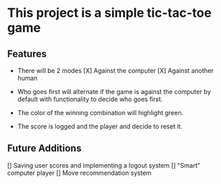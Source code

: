 # This project is a simple tic-tac-toe game

## Features

* There will be 2 modes
	[X] Against the computer
	[X] Against another human

* Who goes first will alternate if the game is against the computer by default with functionality to decide who goes first.
* The color of the winning combination will highlight green.
* The score is logged and the player and decide to reset it.

## Future Additions

[] Saving user scores and implementing a logout system
[] "Smart" computer player
[] Move recommendation system